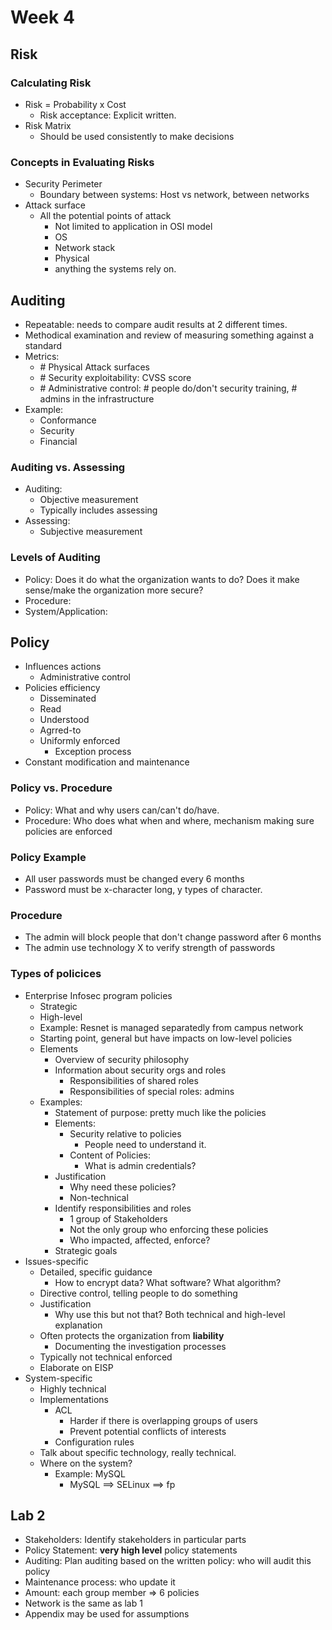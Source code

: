 # Week 4

## Risk

### Calculating Risk

- Risk = Probability x Cost
    - Risk acceptance: Explicit written.
- Risk Matrix
    - Should be used consistently to make decisions

### Concepts in Evaluating Risks

- Security Perimeter
    - Boundary between systems: Host vs network, between networks
- Attack surface
    - All the potential points of attack
        - Not limited to application in OSI model
        - OS
        - Network stack
        - Physical
        - anything the systems rely on.

## Auditing
- Repeatable: needs to compare audit results at 2 different times.
- Methodical examination and review of measuring something against a standard
- Metrics:
    - \# Physical Attack surfaces
    - \# Security exploitability: CVSS score
    - \# Administrative control: \# people do/don't security training, \# admins in the infrastructure
- Example:
    - Conformance
    - Security
    - Financial

### Auditing vs. Assessing
- Auditing:
    - Objective measurement
    - Typically includes assessing
- Assessing:
    - Subjective measurement

### Levels of Auditing
- Policy: Does it do what the organization wants to do? Does it make sense/make the organization more secure?
- Procedure: 
- System/Application: 

## Policy
- Influences actions    
    - Administrative control
- Policies efficiency
    - Disseminated
    - Read
    - Understood
    - Agrred-to
    - Uniformly enforced
        - Exception process
- Constant modification and maintenance

### Policy vs. Procedure
- Policy: What and why users can/can't do/have.
- Procedure: Who does what when and where, mechanism making sure policies are enforced

### Policy Example
- All user passwords must be changed every 6 months
- Password must be x-character long, y types of character.

### Procedure
- The admin will block people that don't change password after 6 months
- The admin use technology X to verify strength of passwords

### Types of policices
- Enterprise Infosec program policies
    - Strategic
    - High-level
    - Example: Resnet is managed separatedly from campus network
    - Starting point, general but have impacts on low-level policies
    - Elements
        - Overview of security philosophy
        - Information about security orgs and roles
            - Responsibilities of shared roles
            - Responsibilities of special roles: admins
    - Examples:
        - Statement of purpose: pretty much like the policies
        - Elements:
            - Security relative to policies
                - People need to understand it.
            - Content of Policies:
                - What is admin credentials?
        - Justification
            - Why need these policies?
            - Non-technical
        - Identify responsibilities and roles
            - 1 group of Stakeholders
            - Not the only group who enforcing these policies
            - Who impacted, affected, enforce?
        - Strategic goals
- Issues-specific
    - Detailed, specific guidance
        - How to encrypt data? What software? What algorithm?
    - Directive control, telling people to do something
    - Justification
        - Why use this but not that? Both technical and high-level explanation
    - Often protects the organization from **liability**
        - Documenting the investigation processes
    - Typically not technical enforced
    - Elaborate on EISP
- System-specific
    - Highly technical
    - Implementations
        - ACL
            - Harder if there is overlapping groups of users
            - Prevent potential conflicts of interests
        - Configuration rules
    - Talk about specific technology, really technical.
    - Where on the system?
        - Example: MySQL
            - MySQL ==> SELinux ==> fp

## Lab 2

- Stakeholders: Identify stakeholders in particular parts
- Policy Statement: **very high level** policy statements
- Auditing: Plan auditing based on the written policy: who will audit this policy
- Maintenance process: who update it
- Amount: each group member => 6 policies
- Network is the same as lab 1
- Appendix may be used for assumptions